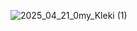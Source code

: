 ![2025_04_21_0my_Kleki (1)](https://github.com/user-attachments/assets/39294589-f7fa-4bc0-8575-34f8101c08ce)

